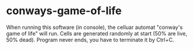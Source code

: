 # conways-game-of-life

When running this software (in console), the celluar automat "conway's game of life" will run.
Cells are generated randomly at start (50% are live, 50% dead).
Program never ends, you have to terminate it by Ctrl+C.
